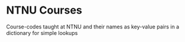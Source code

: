 # NTNU Courses

Course-codes taught at NTNU and their names as key-value pairs in a dictionary for simple lookups